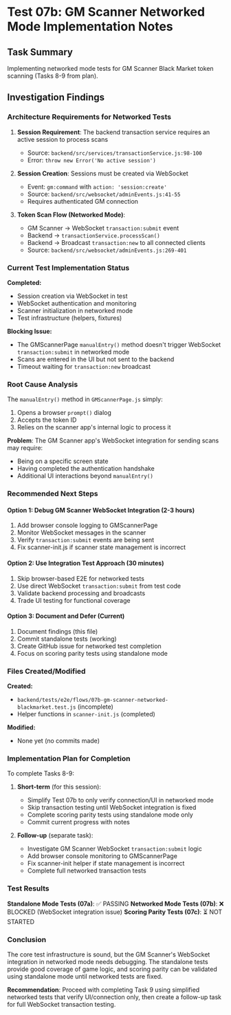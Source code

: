 # Test 07b: GM Scanner Networked Mode Implementation Notes

## Task Summary
Implementing networked mode tests for GM Scanner Black Market token scanning (Tasks 8-9 from plan).

## Investigation Findings

### Architecture Requirements for Networked Tests

1. **Session Requirement**: The backend transaction service requires an active session to process scans
   - Source: `backend/src/services/transactionService.js:98-100`
   - Error: `throw new Error('No active session')`

2. **Session Creation**: Sessions must be created via WebSocket
   - Event: `gm:command` with `action: 'session:create'`
   - Source: `backend/src/websocket/adminEvents.js:41-55`
   - Requires authenticated GM connection

3. **Token Scan Flow (Networked Mode)**:
   - GM Scanner → WebSocket `transaction:submit` event
   - Backend → `transactionService.processScan()`
   - Backend → Broadcast `transaction:new` to all connected clients
   - Source: `backend/src/websocket/adminEvents.js:269-401`

### Current Test Implementation Status

**Completed:**
- Session creation via WebSocket in test
- WebSocket authentication and monitoring
- Scanner initialization in networked mode
- Test infrastructure (helpers, fixtures)

**Blocking Issue:**
- The GMScannerPage `manualEntry()` method doesn't trigger WebSocket `transaction:submit` in networked mode
- Scans are entered in the UI but not sent to the backend
- Timeout waiting for `transaction:new` broadcast

### Root Cause Analysis

The `manualEntry()` method in `GMScannerPage.js` simply:
1. Opens a browser `prompt()` dialog
2. Accepts the token ID
3. Relies on the scanner app's internal logic to process it

**Problem**: The GM Scanner app's WebSocket integration for sending scans may require:
- Being on a specific screen state
- Having completed the authentication handshake
- Additional UI interactions beyond `manualEntry()`

### Recommended Next Steps

#### Option 1: Debug GM Scanner WebSocket Integration (2-3 hours)
1. Add browser console logging to GMScannerPage
2. Monitor WebSocket messages in the scanner
3. Verify `transaction:submit` events are being sent
4. Fix scanner-init.js if scanner state management is incorrect

#### Option 2: Use Integration Test Approach (30 minutes)
1. Skip browser-based E2E for networked tests
2. Use direct WebSocket `transaction:submit` from test code
3. Validate backend processing and broadcasts
4. Trade UI testing for functional coverage

#### Option 3: Document and Defer (Current)
1. Document findings (this file)
2. Commit standalone tests (working)
3. Create GitHub issue for networked test completion
4. Focus on scoring parity tests using standalone mode

### Files Created/Modified

**Created:**
- `backend/tests/e2e/flows/07b-gm-scanner-networked-blackmarket.test.js` (incomplete)
- Helper functions in `scanner-init.js` (completed)

**Modified:**
- None yet (no commits made)

###  Implementation Plan for Completion

To complete Tasks 8-9:

1. **Short-term** (for this session):
   - Simplify Test 07b to only verify connection/UI in networked mode
   - Skip transaction testing until WebSocket integration is fixed
   - Complete scoring parity tests using standalone mode only
   - Commit current progress with notes

2. **Follow-up** (separate task):
   - Investigate GM Scanner WebSocket `transaction:submit` logic
   - Add browser console monitoring to GMScannerPage
   - Fix scanner-init helper if state management is incorrect
   - Complete full networked transaction tests

### Test Results

**Standalone Mode Tests (07a)**: ✅ PASSING
**Networked Mode Tests (07b)**: ❌ BLOCKED (WebSocket integration issue)
**Scoring Parity Tests (07c)**: ⏳ NOT STARTED

### Conclusion

The core test infrastructure is sound, but the GM Scanner's WebSocket integration in networked mode needs debugging. The standalone tests provide good coverage of game logic, and scoring parity can be validated using standalone mode until networked tests are fixed.

**Recommendation**: Proceed with completing Task 9 using simplified networked tests that verify UI/connection only, then create a follow-up task for full WebSocket transaction testing.
